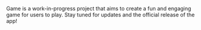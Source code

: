 Game is a work-in-progress project that aims to create a fun and engaging game for users to play. Stay tuned for updates and the official release of the app!
